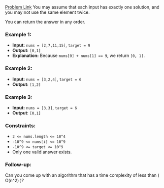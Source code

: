 [Problem Link](https://leetcode.com/problems/two-sum/description/)
You may assume that each input has exactly one solution, and you may not use the same element twice.

You can return the answer in any order.

### Example 1:
- **Input:** `nums = [2,7,11,15]`, `target = 9`
- **Output:** `[0,1]`
- **Explanation:** Because `nums[0] + nums[1] == 9`, we return `[0, 1]`.

### Example 2:
- **Input:** `nums = [3,2,4]`, `target = 6`
- **Output:** `[1,2]`

### Example 3:
- **Input:** `nums = [3,3]`, `target = 6`
- **Output:** `[0,1]`

### Constraints:
- `2 <= nums.length <= 10^4`
- `-10^9 <= nums[i] <= 10^9`
- `-10^9 <= target <= 10^9`
- Only one valid answer exists.

### Follow-up:
Can you come up with an algorithm that has a time complexity of less than \( O(n^2) \)?
